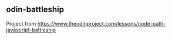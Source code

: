 ## odin-battleship

Project from https://www.theodinproject.com/lessons/node-path-javascript-battleship
